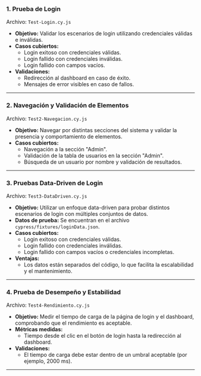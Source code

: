 ### 1. **Prueba de Login**
Archivo: `Test-Login.cy.js`

- **Objetivo:** Validar los escenarios de login utilizando credenciales válidas e inválidas.
- **Casos cubiertos:**
  - Login exitoso con credenciales válidas.
  - Login fallido con credenciales inválidas.
  - Login fallido con campos vacíos.
- **Validaciones:**
  - Redirección al dashboard en caso de éxito.
  - Mensajes de error visibles en caso de fallos.

---

### 2. **Navegación y Validación de Elementos**
Archivo: `Test2-Navegacion.cy.js`

- **Objetivo:** Navegar por distintas secciones del sistema y validar la presencia y comportamiento de elementos.
- **Casos cubiertos:**
  - Navegación a la sección "Admin".
  - Validación de la tabla de usuarios en la sección "Admin".
  - Búsqueda de un usuario por nombre y validación de resultados.

---

### 3. **Pruebas Data-Driven de Login**
Archivo: `Test3-DataDriven.cy.js`

- **Objetivo:** Utilizar un enfoque data-driven para probar distintos escenarios de login con múltiples conjuntos de datos.
- **Datos de prueba:** Se encuentran en el archivo `cypress/fixtures/loginData.json`.
- **Casos cubiertos:**
  - Login exitoso con credenciales válidas.
  - Login fallido con credenciales inválidas.
  - Login fallido con campos vacíos o credenciales incompletas.
- **Ventajas:**
  - Los datos están separados del código, lo que facilita la escalabilidad y el mantenimiento.

---

### 4. **Prueba de Desempeño y Estabilidad**
Archivo: `Test4-Rendimiento.cy.js`

- **Objetivo:** Medir el tiempo de carga de la página de login y el dashboard, comprobando que el rendimiento es aceptable.
- **Métricas medidas:**
  - Tiempo desde el clic en el botón de login hasta la redirección al dashboard.
- **Validaciones:**
  - El tiempo de carga debe estar dentro de un umbral aceptable (por ejemplo, 2000 ms).

---
